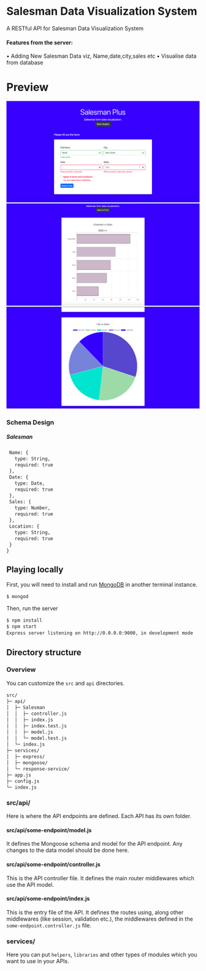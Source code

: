 # Salesman Data Visualization System

A RESTful API for Salesman Data Visualization System

#### Features from the server:
• Adding New Salesman Data viz, Name,date,city,sales etc 
• Visualise data from database
# Preview
![](https://github.com/prajwalx/Assignment-Salesman/blob/master/Home.png)
![](https://github.com/prajwalx/Assignment-Salesman/blob/master/Graph-1.png)
![](https://github.com/prajwalx/Assignment-Salesman/blob/master/Graph-2.png)

### Schema Design
##### Salesman

 ```
  Name: {
    type: String,
    required: true
  },
  Date: {
    type: Date,
    required: true
  },
  Sales: {
    type: Number,
    required: true
  },
  Location: {
    type: String,
    required: true
  }
}
```

## Playing locally

First, you will need to install and run [MongoDB](https://www.mongodb.com/) in another terminal instance.

```bash
$ mongod
```

Then, run the server

```bash
$ npm install 
$ npm start
Express server listening on http://0.0.0.0:9000, in development mode
```


## Directory structure

### Overview

You can customize the `src` and `api` directories.

```
src/
├─ api/
│  ├─ Salesman
│  │  ├─ controller.js
│  │  ├─ index.js
│  │  ├─ index.test.js
│  │  ├─ model.js
│  │  └─ model.test.js
│  └─ index.js
├─ services/
│  ├─ express/
│  ├─ mongoose/
│  └─ response-service/
├─ app.js
├─ config.js
└─ index.js
```

### src/api/

Here is where the API endpoints are defined. Each API has its own folder.

#### src/api/some-endpoint/model.js

It defines the Mongoose schema and model for the API endpoint. Any changes to the data model should be done here.

#### src/api/some-endpoint/controller.js

This is the API controller file. It defines the main router middlewares which use the API model.

#### src/api/some-endpoint/index.js

This is the entry file of the API. It defines the routes using, along other middlewares (like session, validation etc.), the middlewares defined in the `some-endpoint.controller.js` file.

### services/

Here you can put `helpers`, `libraries` and other types of modules which you want to use in your APIs.
